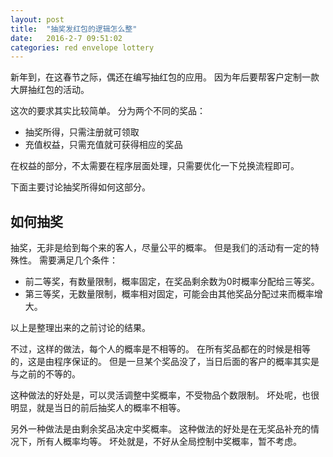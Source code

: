 ```yaml
---
layout: post
title:  "抽奖发红包的逻辑怎么整"
date:   2016-2-7 09:51:02
categories: red envelope lottery
---
```


新年到，在这春节之际，偶还在编写抽红包的应用。
因为年后要帮客户定制一款大屏抽红包的活动。

这次的要求其实比较简单。
分为两个不同的奖品：

* 抽奖所得，只需注册就可领取
* 充值权益，只需充值就可获得相应的奖品

在权益的部分，不太需要在程序层面处理，只需要优化一下兑换流程即可。

下面主要讨论抽奖所得如何这部分。

## 如何抽奖

抽奖，无非是给到每个来的客人，尽量公平的概率。
但是我们的活动有一定的特殊性。
需要满足几个条件：

* 前二等奖，有数量限制，概率固定，在奖品剩余数为0时概率分配给三等奖。
* 第三等奖，无数量限制，概率相对固定，可能会由其他奖品分配过来而概率增大。

以上是整理出来的之前讨论的结果。

不过，这样的做法，每个人的概率是不相等的。
在所有奖品都在的时候是相等的，这是由程序保证的。
但是一旦某个奖品没了，当日后面的客户的概率其实是与之前的不等的。

这种做法的好处是，可以灵活调整中奖概率，不受物品个数限制。
坏处呢，也很明显，就是当日的前后抽奖人的概率不相等。

另外一种做法是由剩余奖品决定中奖概率。
这种做法的好处是在无奖品补充的情况下，所有人概率均等。
坏处就是，不好从全局控制中奖概率，暂不考虑。
